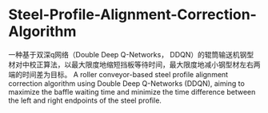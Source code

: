 # Steel-Profile-Alignment-Correction-Algorithm
一种基于双深q网络（Double Deep Q-Networks， DDQN）的辊筒输送机钢型材对中校正算法，以最大限度地缩短挡板等待时间，最大限度地减小钢型材左右两端的时间差为目标。
A roller conveyor-based steel profile alignment correction algorithm using Double Deep Q-Networks (DDQN), aiming to maximize the baffle waiting time and minimize the time difference between the left and right endpoints of the steel profile. 
